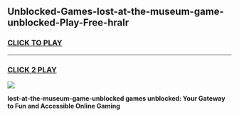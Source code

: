 
## Unblocked-Games-lost-at-the-museum-game-unblocked-Play-Free-hralr
<h3>
<a href="https://premium76.site?title=lost-at-the-museum-game-unblocked&ref=18A1">CLICK TO PLAY</a></h3>
<hr>

<h3>
<a href="https://premium76.site?title=lost-at-the-museum-game-unblocked&ref=18A1">CLICK 2 PLAY</a>
  
</h3>

<a href="https://premium76.site?title=lost-at-the-museum-game-unblocked&ref=18A1"><img src="https://clearcache.store/games.png"></a>


**lost-at-the-museum-game-unblocked games unblocked: Your Gateway to Fun and Accessible Online Gaming**
